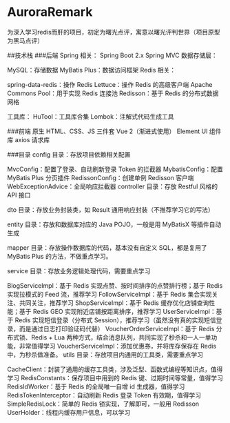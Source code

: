 # AuroraRemark
为深入学习redis而肝的项目，初定为曙光点评，寓意以曙光评判世界（项目原型为黑马点评）

##技术栈
###后端
Spring 相关：
Spring Boot 2.x
Spring MVC
数据存储层：

MySQL：存储数据
MyBatis Plus：数据访问框架
Redis 相关：

spring-data-redis：操作 Redis
Lettuce：操作 Redis 的高级客户端
Apache Commons Pool：用于实现 Redis 连接池
Redisson：基于 Redis 的分布式数据网格

工具库：
HuTool：工具库合集
Lombok：注解式代码生成工具

###前端
原生 HTML、CSS、JS 三件套
Vue 2（渐进式使用）
Element UI 组件库
axios 请求库

###目录
config 目录：存放项目依赖相关配置

MvcConfig：配置了登录、自动刷新登录 Token 的拦截器
MybatisConfig：配置 MyBatis Plus 分页插件
RedissonConfig：创建单例 Redisson 客户端
WebExceptionAdvice：全局响应拦截器
controller 目录：存放 Restful 风格的 API 接口

dto 目录：存放业务封装类，如 Result 通用响应封装（不推荐学习它的写法）

entity 目录：存放和数据库对应的 Java POJO，一般是用 MyBatisX 等插件自动生成

mapper 目录：存放操作数据库的代码，基本没有自定义 SQL，都是复用了 MyBatis Plus 的方法，不做重点学习。

service 目录：存放业务逻辑处理代码，需要重点学习

BlogServiceImpl：基于 Redis 实现点赞、按时间排序的点赞排行榜；基于 Redis 实现拉模式的 Feed 流，推荐学习
FollowServiceImpl：基于 Redis 集合实现关注、共同关注，推荐学习
ShopServiceImpl：基于 Redis 缓存优化店铺查询性能；基于 Redis GEO 实现附近店铺按距离排序，推荐学习
UserServiceImpl：基于 Redis 实现短信登录（分布式 Session），推荐学习（虽然没有真的实现短信登录，而是通过日志打印验证码代替）
VoucherOrderServiceImpl：基于 Redis 分布式锁、Redis + Lua 两种方式，结合消息队列，共同实现了秒杀和一人一单功能，非常值得学习
VoucherServiceImpl：添加优惠券，并将库存保存在 Redis 中，为秒杀做准备。
utils 目录：存放项目内通用的工具类，需要重点学习

CacheClient：封装了通用的缓存工具类，涉及泛型、函数式编程等知识点，值得学习
RedisConstants：保存项目中用到的 Redis 键、过期时间等常量，值得学习
RedisIdWorker：基于 Redis 的全局唯一自增 id 生成器，值得学习
RedisTokenInterceptor：自动刷新 Redis 登录 Token 有效期，值得学习
SimpleRedisLock：简单的 Redis 锁实现，了解即可，一般用 Redisson
UserHolder：线程内缓存用户信息，可以学习
